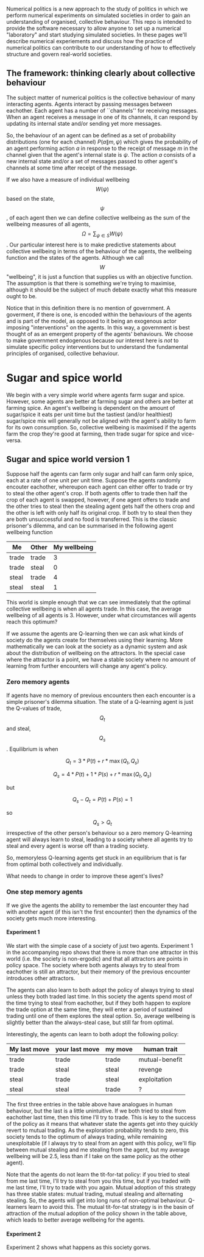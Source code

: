 Numerical politics is a new approach to the study of politics in which we perform numerical experiments on simulated societies in order to gain an understanding of organised, collective behaviour. This repo is intended to provide the software necessary to allow anyone to set up a numerical "laboratory" and start studying simulated societies. In these pages we'll describe numerical experiements and discuss how the practice of numerical politics can contribute to our understanding of how to effectively structure and govern real-world societies.

## The framework: thinking clearly about collective behaviour

The subject matter of numerical politics is the collective behaviour of many interacting agents. Agents interact by passing messages between eachother. Each agent has a number of ``channels'' for receiving messages. When an agent receives a message in one of its channels, it can respond by updating its internal state and/or sending yet more messages.

So, the behaviour of an agent can be defined as a set of probability distributions (one for each channel) $P(a\|m,\psi)$ which gives the probability of an agent performing action $a$ in response to the receipt of message $m$ in the channel given that the agent's internal state is $\psi$. The action $a$ consists of a new internal state and/or a set of messages passed to other agent's channels at some time after receipt of the message.

If we also have a measure of individual wellbeing $$W(\psi)$$ based on the state, $$\psi$$, of each agent then we can define collective wellbeing as the sum of the wellbeing measures of all agents, $$\Omega = \sum_{\psi \in S} W(\psi)$$. Our particular interest here is to make predictive statements about collective wellbeing in terms of the behaviour of the agents, the wellbeing function and the states of the agents. Although we call $$W$$ "wellbeing", it is just a function that supplies us with an objective function. The assumption is that there is something we're trying to maximise, although it should be the subject of much debate exactly what this measure ought to be.

Notice that in this definition there is no mention of government. A goverment, if there is one, is encoded within the behaviours of the agents and is part of the model, as opposed to it being an exogenous actor imposing "interventions" on the agents. In this way, a government is best thought of as an emergent property of the agents' behaviours. We choose to make government endogenous because our interest here is *not* to simulate specific policy interventions but to understand the fundamental principles of organised, collective behaviour.

# Sugar and spice world

We begin with a very simple world where agents farm sugar and spice. However, some agents are better at farming sugar and others are better at farming spice. An agent's wellbeing is dependent on the amount of sugar/spice it eats per unit time but the tastiest (and/or healthiest) sugar/spice mix will generally not be aligned with the agent's ability to farm for its own consumption. So, collective wellbeing is maximised if the agents farm the crop they're good at farming, then trade sugar for spice and vice-versa.


## Sugar and spice world version 1

Suppose half the agents can farm only sugar and half can farm only spice, each at a rate of one unit per unit time. Suppose the agents randomly encouter eachother, whereupon each agent can either offer to trade or try to steal the other agent's crop. If both agents offer to trade then half the crop of each agent is swapped, however, if one agent offers to trade and the other tries to steal then the stealing agent gets half the others crop and the other is left with only half its original crop. If both try to steal then they are both unsuccessful and no food is transferred. This is the classic prisoner's dilemma, and can be summarised in the following agent wellbeing function

| Me  | Other | My wellbeing |
| --- | --- | --- |
| trade | trade | 3 |
| trade | steal | 0 |
| steal | trade | 4 |
| steal | steal | 1 |

This world is simple enough that we can see immediately that the optimal collective wellbeing is when all agents trade. In this case, the average wellbeing of all agents is 3. However, under what circumstances will agents reach this optimum?

If we assume the agents are Q-learning then we can ask what kinds of society do the agents create for themselves using their learning. More mathematically we can look at the society as a dynamic system and ask about the distribution of wellbeing on the attractors. In the special case where the attractor is a point, we have a stable society where no amount of learning from further encounters will change any agent's policy.

### Zero memory agents

If agents have no memory of previous encounters then each encounter is a simple prisoner's dilemma situation. The state of a Q-learning agent is just the Q-values of trade, $$Q_t$$ and steal, $$Q_s$$. Equilibrium is when

$$
Q_t = 3*P(t) + r*\max(Q_t, Q_s)
$$

$$
Q_s = 4*P(t) + 1*P(s) + r*\max(Q_t, Q_s)
$$

but

$$
Q_s - Q_t = P(t) + P(s) = 1
$$

so $$Q_s > Q_t$$ irrespective of the other person's behaviour so a zero memory Q-learning agent will always learn to steal, leading to a society where all agents try to steal and every agent is worse off than a trading society.

So, memoryless Q-learning agents get stuck in an equilibrium that is far from optimal both collectively and individually.

What needs to change in order to improve these agent's lives?

### One step memory agents

If we give the agents the ability to remember the last encounter they had with another agent (if this isn't the first encounter) then the dynamics of the society gets much more interesting.

#### Experiment 1

We start with the simple case of a society of just two agents. Experiment 1 in the accompanying repo shows that there is more than one attractor in this world (i.e. the society is non-ergodic) and that all attractors are points in policy space. The society where both agents always try to steal from eachother is still an attractor, but their memory of the previous encounter introduces other attractors.

The agents can also learn to both adopt the policy of always trying to steal unless they both traded last time. In this society the agents spend most of the time trying to steal from eachother, but if they both happen to explore the trade option at the same time, they will enter a period of sustained trading until one of them explores the steal option. So, average wellbeing is slightly better than the always-steal case, but still far from optimal.

Interestingly, the agents can learn to both adopt the following policy:

| My last move | your last move | my move | human trait
| --- | --- | --- | --- |
| trade | trade |  trade |	 mutual-benefit |
| trade | steal |  steal |	 revenge |
| steal | trade |  steal |	 exploitation |
| steal | steal |  trade |	 ? |

The first three entries in the table above have analogues in human behaviour, but the last is a little unintuitive. If we both tried to steal from eachother last time, then this time I'll try to trade. This is key to the success of the policy as it means that whatever state the agents get into they quickly revert to mutual trading. As the exploration probability tends to zero, this society tends to the optimum of always trading, while remaining unexploitable (if I always try to steal from an agent with this policy, we'll flip between mutual stealing and me stealing from the agent, but my average wellbeing will be 2.5, less than if I take on the same policy as the other agent).

Note that the agents do not learn the tit-for-tat policy: if you tried to steal from me last time, I'll try to steal from you this time, but if you traded with me last time, I'll try to trade with you again. Mutual adoption of this strategy has three stable states: mutual trading, mutual stealing and alternating stealing. So, the agents will get into long runs of non-optimal behaviour. Q-learners learn to avoid this. The mutual tit-for-tat strategy is in the basin of attraction of the mutual adoption of the policy shown in the table above, which leads to better average wellbeing for the agents.

#### Experiment 2

Experiment 2 shows what happens as this society gorws.

